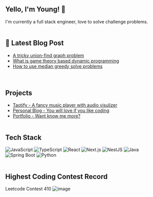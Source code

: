 ## Yello, I'm Young! 👋
I'm currently a full stack engineer, love to solve challenge problems.
<br>
<br>
## 📕 Latest Blog Post
- [A tricky union-find graph problem](https://www.codingawsome.com/blog/algorithm/5)
- [What is game theory based dynamic programming](https://www.codingawsome.com/blog/algorithm/2)
- [How to use median greedy solve problems](https://www.codingawsome.com/blog/algorithm/6)
<br><br><br>

## Projects
- [Taotify - A fancy music player with audio visulizer](https://app.taotify.com/)
- [Personal Blog - You will love if you like coding](https://www.codingawsome.com/)
- [Portfolio - Want know me more?](https://portfolio.codingawsome.com/)
<br><br>

## Tech Stack
![JavaScript](https://img.shields.io/badge/-JavaScript-F7DF1E?style=flat-square&logo=javascript&logoColor=black)
![TypeScript](https://img.shields.io/badge/-TypeScript-3178C6?style=flat-square&logo=typescript&logoColor=white)
![React](https://img.shields.io/badge/-React-61DAFB?style=flat-square&logo=react&logoColor=black)
![Next.js](https://img.shields.io/badge/-Next.js-000000?style=flat-square&logo=next.js&logoColor=white)
![NestJS](https://img.shields.io/badge/-NestJS-E0234E?style=flat-square&logo=nestjs&logoColor=white)
![Java](https://img.shields.io/badge/-Java-007396?style=flat-square&logo=java&logoColor=white)
![Spring Boot](https://img.shields.io/badge/-Spring%20Boot-6DB33F?style=flat-square&logo=spring-boot&logoColor=white)
![Python](https://img.shields.io/badge/-Python-3776AB?style=flat-square&logo=python&logoColor=white)
<br><br>

## Highest Coding Contest Record
Leetcode Contest 410
![image](https://github.com/user-attachments/assets/5ad94422-13c0-4dd4-8048-08acfdf64d73)


  
<!--
**Prom1s1ngYoung/Prom1s1ngYoung** is a ✨ _special_ ✨ repository because its `README.md` (this file) appears on your GitHub profile.

Here are some ideas to get you started:

- 🔭 I’m currently working on ...
- 🌱 I’m currently learning ...
- 👯 I’m looking to collaborate on ...
- 🤔 I’m looking for help with ...
- 💬 Ask me about ...
- 📫 How to reach me: ...
- 😄 Pronouns: ...
- ⚡ Fun fact: ...
-->
